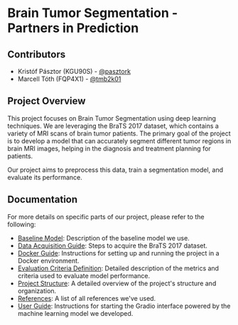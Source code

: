 # Brain Tumor Segmentation - Partners in Prediction

## Contributors

* Kristóf Pásztor (KGU90S) - [@pasztork](https://github.com/pasztork)
* Marcell Tóth (FQP4X1) - [@tmb2k01](https://github.com/tmb2k01)

## Project Overview

This project focuses on Brain Tumor Segmentation using deep learning techniques. We are leveraging the BraTS 2017 dataset, which contains a variety of MRI scans of brain tumor patients. The primary goal of the project is to develop a model that can accurately segment different tumor regions in brain MRI images, helping in the diagnosis and treatment planning for patients.

Our project aims to preprocess this data, train a segmentation model, and evaluate its performance.

## Documentation

For more details on specific parts of our project, please refer to the following:

* [Baseline Model](doc/baseline_model.md): Description of the baseline model we use.
* [Data Acquisition Guide](doc/data_acquisition.md): Steps to acquire the BraTS 2017 dataset.
* [Docker Guide](doc/docker_guide.md): Instructions for setting up and running the project in a Docker environment.
* [Evaluation Criteria Definition](doc/evaluation_criteria.md): Detailed description of the metrics and criteria used to evaluate model performance.
* [Project Structure](doc/project_structure.md): A detailed overview of the project's structure and organization.
* [References](doc/references.md): A list of all references we've used.
* [User Guide](doc/user_guide.md): Instructions for starting the Gradio interface powered by the machine learning model we developed.
